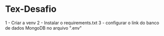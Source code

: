 # Tex-Desafio

1 - Criar a venv
2 - Instalar o requirements.txt
3 - configurar o link do banco de dados MongoDB no arquivo ".env"
